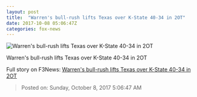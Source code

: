 ```yaml
---
layout: post
title:  "Warren's bull-rush lifts Texas over K-State 40-34 in 2OT"
date: 2017-10-08 05:06:47Z
categories: fox-news
---
```


![Warren's bull-rush lifts Texas over K-State 40-34 in 2OT](http://www.foxnews.com/content/dam/fox-news/logo/og-fn-foxnews.jpg)

Warren's bull-rush lifts Texas over K-State 40-34 in 2OT


Full story on F3News: [Warren's bull-rush lifts Texas over K-State 40-34 in 2OT](http://www.f3nws.com/n/jMXjkH)

> Posted on: Sunday, October 8, 2017 5:06:47 AM
